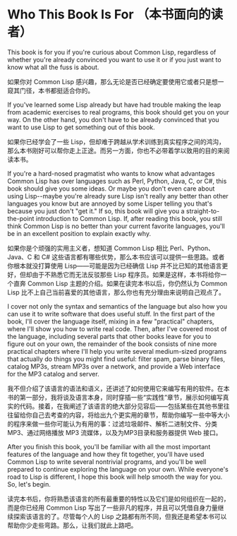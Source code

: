 # Who This Book Is For （本书面向的读者）

This book is for you if you're curious about Common Lisp, regardless
of whether you're already convinced you want to use it or if you just
want to know what all the fuss is about.

如果你对 Common Lisp
感兴趣，那么无论是否已经确定要使用它或者只是想一窥其门径，本书都挺适合你的。

If you've learned some Lisp already but have had trouble making the
leap from academic exercises to real programs, this book should get
you on your way. On the other hand, you don't have to be already
convinced that you want to use Lisp to get something out of this book.

如果你已经学会了一些
Lisp，但却难于跨越从学术训练到真实程序之间的鸿沟，那么本书刚好可以帮你走上正途。而另一方面，你也不必带着学以致用的目的来阅读本书。

If you're a hard-nosed pragmatist who wants to know what advantages
Common Lisp has over languages such as Perl, Python, Java, C, or C#,
this book should give you some ideas. Or maybe you don't even care
about using Lisp--maybe you're already sure Lisp isn't really any
better than other languages you know but are annoyed by some Lisper
telling you that's because you just don't "get it." If so, this book
will give you a straight-to-the-point introduction to Common Lisp. If,
after reading this book, you still think Common Lisp is no better than
your current favorite languages, you'll be in an excellent position to
explain exactly why.

如果你是个顽强的实用主义者，想知道 Common Lisp 相比 Perl、Python、Java、C
和 C# 这些语言都有哪些优势，那么本书应该可以提供一些思路。或者你根本就没打算使用
Lisp——可能是因为已经确信 Lisp
并不比已知的其他语言更好，但却由于不熟悉它而无法反驳那些 Lisp
程序员。如果是这样，本书将给你一个直奔 Common Lisp
主题的介绍。如果在读完本书以后，你仍然认为 Common Lisp
比不上自己当前喜爱的其他语言，那么你也有充分理由来说明自己观点了。

I cover not only the syntax and semantics of the language but also how
you can use it to write software that does useful stuff. In the first
part of the book, I'll cover the language itself, mixing in a few
"practical" chapters, where I'll show you how to write real
code. Then, after I've covered most of the language, including several
parts that other books leave for you to figure out on your own, the
remainder of the book consists of nine more practical chapters where
I'll help you write several medium-sized programs that actually do
things you might find useful: filter spam, parse binary files, catalog
MP3s, stream MP3s over a network, and provide a Web interface for the
MP3 catalog and server.

我不但介绍了该语言的语法和语义，还讲述了如何使用它来编写有用的软件。在本书的第一部分，我将谈及语言本身，同时穿插一些“实践性”章节，展示如何编写真实的代码。接着，在我阐述了该语言的绝大部分见容后——包括某些在其他书里往往留给你自己去考查的内容，将给出九个更实用的章节，帮助你编写一些中等大小的程序来做一些你可能认为有用的事：过滤垃圾邮件、解析二进制文件、分类
MP3、通过网络播放 MP3 流媒体，以及为MP3目录和服务器提供 Web 接口。

After you finish this book, you'll be familiar with all the most
important features of the language and how they fit together, you'll
have used Common Lisp to write several nontrivial programs, and you'll
be well prepared to continue exploring the language on your own. While
everyone's road to Lisp is different, I hope this book will help
smooth the way for you. So, let's begin.

读完本书后，你将熟悉该语言的所有最重要的特性以及它们是如何组织在一起的，而是你已经用
Common Lisp 写出了一些非凡的程序，并且可以凭借自身力量继续探索该语言的了。尽管每个人的
Lisp 之路都有所不同，但我还是希望本书可以帮助你少走些弯路。那么，让我们就此上路吧。
